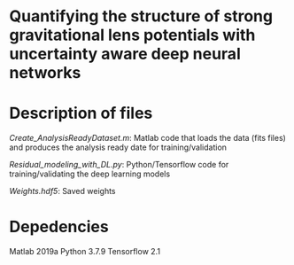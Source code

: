 # Quantifying the structure of strong gravitational lens potentials with uncertainty aware deep neural networks

# Description of files
*Create_AnalysisReadyDataset.m*: Matlab code that loads the data (fits files) and produces the analysis ready date for training/validation

*Residual_modeling_with_DL.py*: Python/Tensorflow code for training/validating the deep learning models

*Weights.hdf5*: Saved weights

# Depedencies
Matlab 2019a
Python 3.7.9
Tensorflow 2.1
